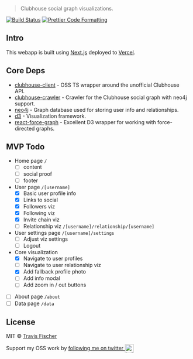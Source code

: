 > Clubhouse social graph visualizations.

[![Build Status](https://github.com/senpai-so/clubhouse-social-graph/actions/workflows/build.yml/badge.svg)](https://github.com/senpai-so/clubhouse-social-graph/actions/workflows/build.yml) [![Prettier Code Formatting](https://img.shields.io/badge/code_style-prettier-brightgreen.svg)](https://prettier.io)

## Intro

This webapp is built using [Next.js](https://nextjs.org) deployed to [Vercel](http://vercel.com).

## Core Deps

- [clubhouse-client](https://github.com/transitive-bullshit/clubhouse) - OSS TS wrapper around the unofficial Clubhouse API.
- [clubhouse-crawler](https://github.com/transitive-bullshit/clubhouse) - Crawler for the Clubhouse social graph with neo4j support.
- [neo4j](https://neo4j.com) - Graph database used for storing user info and relationships.
- [d3](https://d3js.org) - Visualization framework.
- [react-force-graph](https://github.com/vasturiano/react-force-graph) - Excellent D3 wrapper for working with force-directed graphs.

## MVP Todo

- Home page `/`
  - [ ] content
  - [ ] social proof
  - [ ] footer
- User page `/[username]`
  - [x] Basic user profile info
  - [x] Links to social
  - [x] Followers viz
  - [x] Following viz
  - [x] Invite chain viz
  - [ ] Relationship viz `/[username]/relationship/[username]`
- User settings page `/[username]/settings`
  - [ ] Adjust viz settings
  - [ ] Logout
- Core visualization
  - [x] Navigate to user profiles
  - [ ] Navigate to user relationship viz
  - [x] Add fallback profile photo
  - [ ] Add info modal
  - [ ] Add zoom in / out buttons
- [ ] About page `/about`
- [ ] Data page `/data`

## License

MIT © [Travis Fischer](https://transitivebullsh.it)

Support my OSS work by <a href="https://twitter.com/transitive_bs">following me on twitter <img src="https://storage.googleapis.com/saasify-assets/twitter-logo.svg" alt="twitter" height="24px" align="center"></a>
